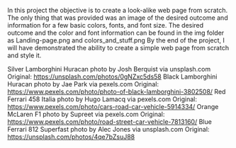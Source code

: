 In this project the objective is to create a look-alike web page from scratch. The only thing that was provided was an image of the desired outcome and information for a few basic colors, fonts, and font size. The desired outcome and the color and font information can be found in the img folder as Landing-page.png and colors_and_stuff.png By the end of the project, I will have demonstrated the ability to create a simple web page from scratch and style it.

Silver Lamborghini Huracan photo by Josh Berquist via unsplash.com Original: https://unsplash.com/photos/0gNZxc5ds58 Black Lamborghini Huracan photo by Jae Park via pexels.com Original: https://www.pexels.com/photo/photo-of-black-lamborghini-3802508/ Red Ferrari 458 Italia photo by Hugo Lamacq via pexels.com Original: https://www.pexels.com/photo/cars-road-car-vehicle-5914334/ Orange McLaren F1 photo by Supreet via pexels.com Original: https://www.pexels.com/photo/road-street-car-vehicle-7813160/ Blue Ferrari 812 Superfast photo by Alec Jones via unsplash.com Original: https://unsplash.com/photos/4qe7bZsuJ88